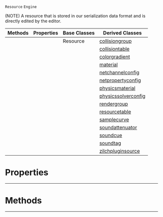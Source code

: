  `Resource` `Engine`



(NOTE) A resource that is stored in our serialization data format and is directly edited by the editor.

|Methods|Properties|Base Classes|Derived Classes|
|---|---|---|---|
| | |Resource|[collisiongroup](https://github.com/zeroengineteam/ZeroDocs/blob/master/code_reference/class_reference/collisiongroup.markdown)|
| | | |[collisiontable](https://github.com/zeroengineteam/ZeroDocs/blob/master/code_reference/class_reference/collisiontable.markdown)|
| | | |[colorgradient](https://github.com/zeroengineteam/ZeroDocs/blob/master/code_reference/class_reference/colorgradient.markdown)|
| | | |[material](https://github.com/zeroengineteam/ZeroDocs/blob/master/code_reference/class_reference/material.markdown)|
| | | |[netchannelconfig](https://github.com/zeroengineteam/ZeroDocs/blob/master/code_reference/class_reference/netchannelconfig.markdown)|
| | | |[netpropertyconfig](https://github.com/zeroengineteam/ZeroDocs/blob/master/code_reference/class_reference/netpropertyconfig.markdown)|
| | | |[physicsmaterial](https://github.com/zeroengineteam/ZeroDocs/blob/master/code_reference/class_reference/physicsmaterial.markdown)|
| | | |[physicssolverconfig](https://github.com/zeroengineteam/ZeroDocs/blob/master/code_reference/class_reference/physicssolverconfig.markdown)|
| | | |[rendergroup](https://github.com/zeroengineteam/ZeroDocs/blob/master/code_reference/class_reference/rendergroup.markdown)|
| | | |[resourcetable](https://github.com/zeroengineteam/ZeroDocs/blob/master/code_reference/class_reference/resourcetable.markdown)|
| | | |[samplecurve](https://github.com/zeroengineteam/ZeroDocs/blob/master/code_reference/class_reference/samplecurve.markdown)|
| | | |[soundattenuator](https://github.com/zeroengineteam/ZeroDocs/blob/master/code_reference/class_reference/soundattenuator.markdown)|
| | | |[soundcue](https://github.com/zeroengineteam/ZeroDocs/blob/master/code_reference/class_reference/soundcue.markdown)|
| | | |[soundtag](https://github.com/zeroengineteam/ZeroDocs/blob/master/code_reference/class_reference/soundtag.markdown)|
| | | |[zilchpluginsource](https://github.com/zeroengineteam/ZeroDocs/blob/master/code_reference/class_reference/zilchpluginsource.markdown)|


 #  Properties


---  
 #  Methods


---  
 

 